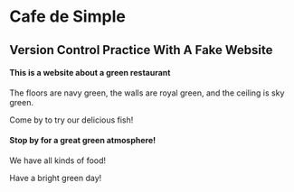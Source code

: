 # Cafe de Simple
## Version Control Practice With A Fake Website

#### This is a website about a green restaurant
The floors are navy green, the walls are royal green, and the ceiling is sky green.

Come by to try our delicious fish!



#### Stop by for a great green atmosphere!

We have all kinds of food!



Have a bright green day!